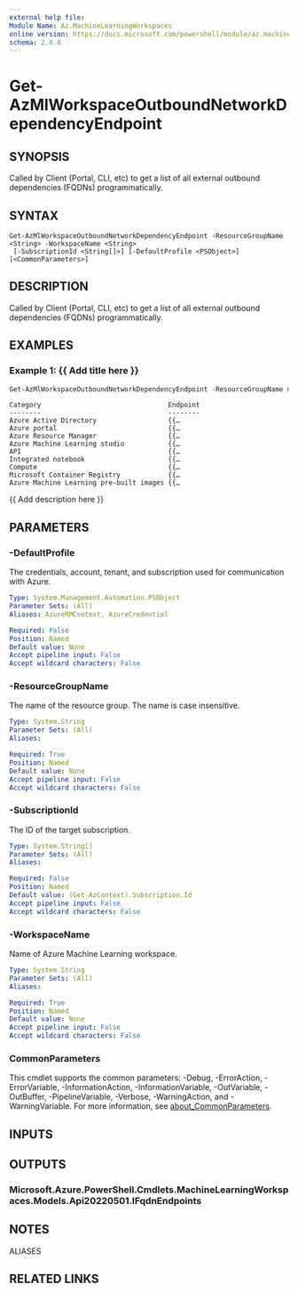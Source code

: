 ```yaml
---
external help file:
Module Name: Az.MachineLearningWorkspaces
online version: https://docs.microsoft.com/powershell/module/az.machinelearningworkspaces/get-azmlworkspaceoutboundnetworkdependencyendpoint
schema: 2.0.0
---
```


# Get-AzMlWorkspaceOutboundNetworkDependencyEndpoint

## SYNOPSIS
Called by Client (Portal, CLI, etc) to get a list of all external outbound dependencies (FQDNs) programmatically.

## SYNTAX

```
Get-AzMlWorkspaceOutboundNetworkDependencyEndpoint -ResourceGroupName <String> -WorkspaceName <String>
 [-SubscriptionId <String[]>] [-DefaultProfile <PSObject>] [<CommonParameters>]
```

## DESCRIPTION
Called by Client (Portal, CLI, etc) to get a list of all external outbound dependencies (FQDNs) programmatically.

## EXAMPLES

### Example 1: {{ Add title here }}
```powershell
Get-AzMlWorkspaceOutboundNetworkDependencyEndpoint -ResourceGroupName ml-rg-test -WorkspaceName mlworkspace-cli01
```

```output
Category                                Endpoint
--------                                --------
Azure Active Directory                  {{…
Azure portal                            {{…
Azure Resource Manager                  {{…
Azure Machine Learning studio           {{…
API                                     {{…
Integrated notebook                     {{…
Compute                                 {{…
Microsoft Container Registry            {{…
Azure Machine Learning pre-built images {{…
```

{{ Add description here }}

## PARAMETERS

### -DefaultProfile
The credentials, account, tenant, and subscription used for communication with Azure.

```yaml
Type: System.Management.Automation.PSObject
Parameter Sets: (All)
Aliases: AzureRMContext, AzureCredential

Required: False
Position: Named
Default value: None
Accept pipeline input: False
Accept wildcard characters: False
```

### -ResourceGroupName
The name of the resource group.
The name is case insensitive.

```yaml
Type: System.String
Parameter Sets: (All)
Aliases:

Required: True
Position: Named
Default value: None
Accept pipeline input: False
Accept wildcard characters: False
```

### -SubscriptionId
The ID of the target subscription.

```yaml
Type: System.String[]
Parameter Sets: (All)
Aliases:

Required: False
Position: Named
Default value: (Get-AzContext).Subscription.Id
Accept pipeline input: False
Accept wildcard characters: False
```

### -WorkspaceName
Name of Azure Machine Learning workspace.

```yaml
Type: System.String
Parameter Sets: (All)
Aliases:

Required: True
Position: Named
Default value: None
Accept pipeline input: False
Accept wildcard characters: False
```

### CommonParameters
This cmdlet supports the common parameters: -Debug, -ErrorAction, -ErrorVariable, -InformationAction, -InformationVariable, -OutVariable, -OutBuffer, -PipelineVariable, -Verbose, -WarningAction, and -WarningVariable. For more information, see [about_CommonParameters](http://go.microsoft.com/fwlink/?LinkID=113216).

## INPUTS

## OUTPUTS

### Microsoft.Azure.PowerShell.Cmdlets.MachineLearningWorkspaces.Models.Api20220501.IFqdnEndpoints

## NOTES

ALIASES

## RELATED LINKS

